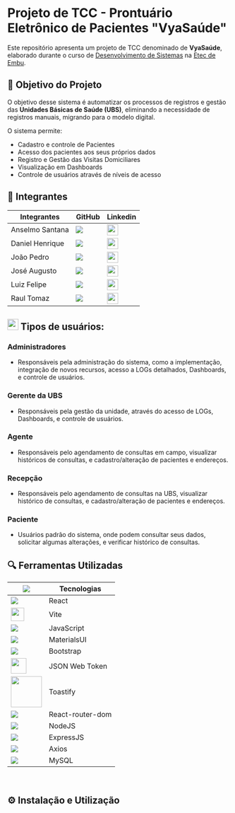 # Projeto de TCC - Prontuário Eletrônico de Pacientes "VyaSaúde" 
Este repositório apresenta um projeto de TCC denominado de **VyaSaúde**, elaborado durante o curso de [Desenvolvimento de Sistemas](https://www.cps.sp.gov.br/cursos-etec/desenvolvimento-de-sistemas/) na [Etec de Embu](https://www.cps.sp.gov.br/etecs/etec-de-embu/).

## :thought_balloon: Objetivo do Projeto
O objetivo desse sistema é automatizar os processos de registros e gestão das **Unidades Básicas de Saúde (UBS)**, eliminando a necessidade de registros manuais, migrando para o modelo digital.

O sistema permite:
- Cadastro e controle de Pacientes
- Acesso dos pacientes aos seus próprios dados
- Registro e Gestão das Visitas Domiciliares
- Visualização em Dashboards
- Controle de usuários através de níveis de acesso


## :handshake: Integrantes
| Integrantes     | GitHub | Linkedin |
| --------------- | ------ | -------- |
| Anselmo Santana |  [<img src="https://cdn.simpleicons.org/github/ffffff?viewbox=auto&size=20" />](https://github.com/anselmosc)        |   [<img src="https://cdn-icons-png.flaticon.com/128/145/145807.png" width="25" height="25"/>](https://www.linkedin.com/in/anselmo-santana-9014b151/)   |
| Daniel Henrique |  [<img src="https://cdn.simpleicons.org/github/ffffff?viewbox=auto&size=20" />](https://github.com/daniellamorim)    |   <img src="https://cdn-icons-png.flaticon.com/128/10092/10092249.png" width="25" height="25"/>   |
| João Pedro      |  [<img src="https://cdn.simpleicons.org/github/ffffff?viewbox=auto&size=20" />](https://github.com/Jotaramalho)      |   <img src="https://cdn-icons-png.flaticon.com/128/10092/10092249.png" width="25" height="25"/>   |
| José Augusto    |  [<img src="https://cdn.simpleicons.org/github/ffffff?viewbox=auto&size=20" />](https://github.com/Augusto-jabonif)  |   [<img src="https://cdn-icons-png.flaticon.com/128/145/145807.png" width="25" height="25"/>](https://www.linkedin.com/in/jose-augusto-bonifacio-tributos-tax/)   |
| Luiz Felipe     |  [<img src="https://cdn.simpleicons.org/github/ffffff?viewbox=auto&size=20" />](https://github.com/luizfelipe-gif)   |   [<img src="https://cdn-icons-png.flaticon.com/128/145/145807.png" width="25" height="25"/>](https://www.linkedin.com/in/luizfr89/)   |
| Raul Tomaz      |  [<img src="https://cdn.simpleicons.org/github/ffffff?viewbox=auto&size=20" />](https://github.com/raulcommits)      |   [<img src="https://cdn-icons-png.flaticon.com/128/145/145807.png" width="25" height="25"/>](https://www.linkedin.com/in/raultm249/)   |


## <img src="https://cdn-icons-png.flaticon.com/128/386/386986.png" width="25" height="25" /> Tipos de usuários:

### Administradores
- Responsáveis pela administração do sistema, como a implementação, integração de novos recursos, acesso a LOGs detalhados, Dashboards, e controle de usuários.

### Gerente da UBS
- Responsáveis pela gestão da unidade, através do acesso de LOGs, Dashboards, e controle de usuários.

### Agente
- Responsáveis pelo agendamento de consultas em campo, visualizar históricos de consultas, e cadastro/alteração de pacientes e endereços.

### Recepção
- Responsáveis pelo agendamento de consultas na UBS, visualizar histórico de consultas, e cadastro/alteração de pacientes e endereços.

### Paciente
- Usuários padrão do sistema, onde podem consultar seus dados, solicitar algumas alterações, e verificar histórico de consultas.
  

## :mag: Ferramentas Utilizadas

| [<img src="https://cdn.simpleicons.org/github/ffffff?viewbox=auto&size=25" />](https://github.com/LitoMore/simple-icons-cdn) | Tecnologias |
| ------------  | -- |
| <img src="https://cdn.simpleicons.org/react?viewbox=auto&size=30"/>             | React |
| <img src="https://www.svgrepo.com/show/374167/vite.svg" width="30" height="30" />             | Vite |
| <img src="https://cdn.simpleicons.org/javascript?viewbox=auto&size=30"/>             | JavaScript |
| <img src="https://cdn.simpleicons.org/mui?viewbox=auto&size=25"/>    | MaterialsUI |
| <img src="https://cdn.simpleicons.org/bootstrap?viewbox=auto&size=25"/>            | Bootstrap |
| <img src="https://img.icons8.com/color/452/java-web-token.png" width="35" height="35"/>            | JSON Web Token |
| <img src="https://user-images.githubusercontent.com/5574267/54994574-df4c1380-4fc4-11e9-8509-1d3aedbc7b96.png" width="70" height="70"/>            | Toastify |
| <img src="https://cdn.simpleicons.org/reactrouter?viewbox=auto&size=25"/>            | React-router-dom |
| <img src="https://cdn.simpleicons.org/node.js?viewbox=auto&size=30"/>           | NodeJS |
| <img src="https://cdn.simpleicons.org/express/ffffff?viewbox=auto&size=20"/>          | ExpressJS |
| <img src="https://cdn.simpleicons.org/axios?viewbox=auto&size=25"/>  | Axios |
| <img src="https://cdn.simpleicons.org/mysql?viewbox=auto&size=30"/>            | MySQL |
</br>

## :gear: Instalação e Utilização
